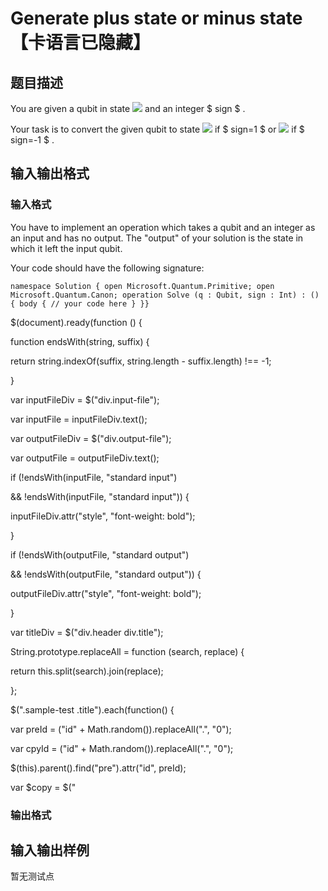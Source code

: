 # Generate plus state or minus state【卡语言已隐藏】

## 题目描述

You are given a qubit in state ![](https://cdn.luogu.com.cn/upload/vjudge_pic/CF1001A/cd9bb83bd16fab2e8bb53dfe83541f88da46f10c.png) and an integer $ sign $ .

Your task is to convert the given qubit to state ![](https://cdn.luogu.com.cn/upload/vjudge_pic/CF1001A/97b1885f3d625e4416dd5ec4928b3eee78b4d057.png) if $ sign=1 $ or ![](https://cdn.luogu.com.cn/upload/vjudge_pic/CF1001A/4e14b233193f5027674d08ef4b6c10208924b4d7.png) if $ sign=-1 $ .

## 输入输出格式

### 输入格式

You have to implement an operation which takes a qubit and an integer as an input and has no output. The "output" of your solution is the state in which it left the input qubit.

Your code should have the following signature:

`namespace Solution { open Microsoft.Quantum.Primitive; open Microsoft.Quantum.Canon; operation Solve (q : Qubit, sign : Int) : () { body { // your code here } }}`

$(document).ready(function () {

function endsWith(string, suffix) {

return string.indexOf(suffix, string.length - suffix.length) !== -1;

}

var inputFileDiv = $("div.input-file");

var inputFile = inputFileDiv.text();

var outputFileDiv = $("div.output-file");

var outputFile = outputFileDiv.text();

if (!endsWith(inputFile, "standard input")

&& !endsWith(inputFile, "standard input")) {

inputFileDiv.attr("style", "font-weight: bold");

}

if (!endsWith(outputFile, "standard output")

&& !endsWith(outputFile, "standard output")) {

outputFileDiv.attr("style", "font-weight: bold");

}

var titleDiv = $("div.header div.title");

String.prototype.replaceAll = function (search, replace) {

return this.split(search).join(replace);

};

$(".sample-test .title").each(function() {

var preId = ("id" + Math.random()).replaceAll(".", "0");

var cpyId = ("id" + Math.random()).replaceAll(".", "0");

$(this).parent().find("pre").attr("id", preId);

var $copy = $("

### 输出格式

## 输入输出样例

暂无测试点

